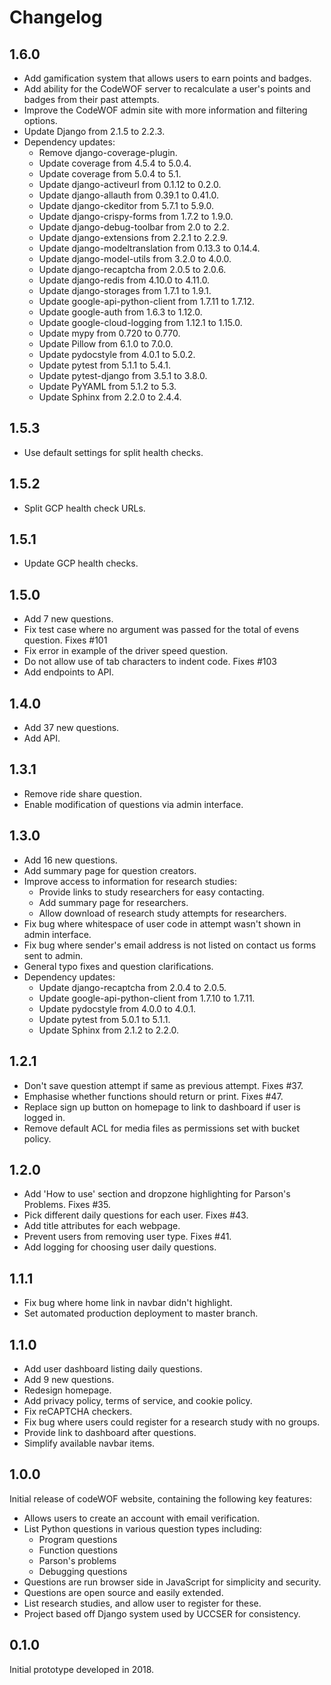 # Changelog

## 1.6.0

- Add gamification system that allows users to earn points and badges.
- Add ability for the CodeWOF server to recalculate a user's points and badges from their past attempts.
- Improve the CodeWOF admin site with more information and filtering options.
- Update Django from 2.1.5 to 2.2.3.
- Dependency updates:
    - Remove django-coverage-plugin.
    - Update coverage from 4.5.4 to 5.0.4.
    - Update coverage from 5.0.4 to 5.1.
    - Update django-activeurl from 0.1.12 to 0.2.0.
    - Update django-allauth from 0.39.1 to 0.41.0.
    - Update django-ckeditor from 5.7.1 to 5.9.0.
    - Update django-crispy-forms from 1.7.2 to 1.9.0.
    - Update django-debug-toolbar from 2.0 to 2.2.
    - Update django-extensions from 2.2.1 to 2.2.9.
    - Update django-modeltranslation from 0.13.3 to 0.14.4.
    - Update django-model-utils from 3.2.0 to 4.0.0.
    - Update django-recaptcha from 2.0.5 to 2.0.6.
    - Update django-redis from 4.10.0 to 4.11.0.
    - Update django-storages from 1.7.1 to 1.9.1.
    - Update google-api-python-client from 1.7.11 to 1.7.12.
    - Update google-auth from 1.6.3 to 1.12.0.
    - Update google-cloud-logging from 1.12.1 to 1.15.0.
    - Update mypy from 0.720 to 0.770.
    - Update Pillow from 6.1.0 to 7.0.0.
    - Update pydocstyle from 4.0.1 to 5.0.2.
    - Update pytest from 5.1.1 to 5.4.1.
    - Update pytest-django from 3.5.1 to 3.8.0.
    - Update PyYAML from 5.1.2 to 5.3.
    - Update Sphinx from 2.2.0 to 2.4.4.

## 1.5.3

- Use default settings for split health checks.

## 1.5.2

- Split GCP health check URLs.

## 1.5.1

- Update GCP health checks.

## 1.5.0

- Add 7 new questions.
- Fix test case where no argument was passed for the total of evens question. Fixes #101
- Fix error in example of the driver speed question.
- Do not allow use of tab characters to indent code. Fixes #103
- Add endpoints to API.

## 1.4.0

- Add 37 new questions.
- Add API.

## 1.3.1

- Remove ride share question.
- Enable modification of questions via admin interface.

## 1.3.0

- Add 16 new questions.
- Add summary page for question creators.
- Improve access to information for research studies:
    - Provide links to study researchers for easy contacting.
    - Add summary page for researchers.
    - Allow download of research study attempts for researchers.
- Fix bug where whitespace of user code in attempt wasn't shown in admin interface.
- Fix bug where sender's email address is not listed on contact us forms sent to admin.
- General typo fixes and question clarifications.
- Dependency updates:
    - Update django-recaptcha from 2.0.4 to 2.0.5.
    - Update google-api-python-client from 1.7.10 to 1.7.11.
    - Update pydocstyle from 4.0.0 to 4.0.1.
    - Update pytest from 5.0.1 to 5.1.1.
    - Update Sphinx from 2.1.2 to 2.2.0.

## 1.2.1

- Don't save question attempt if same as previous attempt. Fixes #37.
- Emphasise whether functions should return or print. Fixes #47.
- Replace sign up button on homepage to link to dashboard if user is logged in.
- Remove default ACL for media files as permissions set with bucket policy.

## 1.2.0

- Add 'How to use' section and dropzone highlighting for Parson's Problems. Fixes #35.
- Pick different daily questions for each user. Fixes #43.
- Add title attributes for each webpage.
- Prevent users from removing user type. Fixes #41.
- Add logging for choosing user daily questions.

## 1.1.1

- Fix bug where home link in navbar didn't highlight.
- Set automated production deployment to master branch.

## 1.1.0

- Add user dashboard listing daily questions.
- Add 9 new questions.
- Redesign homepage.
- Add privacy policy, terms of service, and cookie policy.
- Fix reCAPTCHA checkers.
- Fix bug where users could register for a research study with no groups.
- Provide link to dashboard after questions.
- Simplify available navbar items.

## 1.0.0

Initial release of codeWOF website, containing the following key features:

- Allows users to create an account with email verification.
- List Python questions in various question types including:
    - Program questions
    - Function questions
    - Parson's problems
    - Debugging questions
- Questions are run browser side in JavaScript for simplicity and security.
- Questions are open source and easily extended.
- List research studies, and allow user to register for these.
- Project based off Django system used by UCCSER for consistency.

## 0.1.0

Initial prototype developed in 2018.
